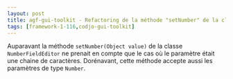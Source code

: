 ```yaml
---
layout: post
title: agf-gui-toolkit - Refactoring de la méthode "setNumber" de la classe NumberFieldEditor
tags: [framework-1-116,codjo-gui-toolkit]
---
```

Auparavant la méthode ```setNumber(Object value)``` de la classe ```NumberFieldEditor``` ne prenait en compte que le cas où le paramètre était une chaine de caractères. 
Dorénavant, cette méthode accepte aussi les paramètres de type ```Number```.